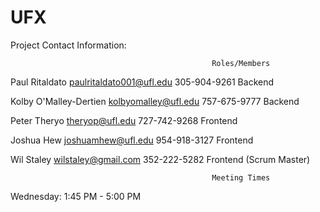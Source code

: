# UFX
Project
Contact Information:


                                                 Roles/Members
  Paul Ritaldato            paulritaldato001@ufl.edu  305-904-9261   Backend
  
  Kolby O'Malley-Dertien    kolbyomalley@ufl.edu      757-675-9777    Backend
  
  Peter Theryo              theryop@ufl.edu           727-742-9268    Frontend
  
  Joshua Hew                joshuamhew@ufl.edu        954-918-3127    Frontend
  
  Wil Staley                wilstaley@gmail.com       352-222-5282    Frontend (Scrum Master)
 
                                                 Meeting Times
  Wednesday: 1:45 PM - 5:00 PM
